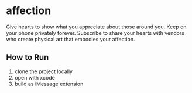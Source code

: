 # affection
Give hearts to show what you appreciate about those around you. Keep on your phone privately forever. Subscribe to share your hearts with vendors who create physical art that embodies your affection.

## How to Run

1. clone the project locally
1. open with xcode
1. build as iMessage extension
